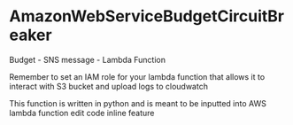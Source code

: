 # AmazonWebServiceBudgetCircuitBreaker

Budget - SNS message - Lambda Function

Remember to set an IAM role for your lambda function that allows it to interact with S3 bucket and upload logs to cloudwatch

This function is written in python and is meant to be inputted into AWS lambda function edit code inline feature
